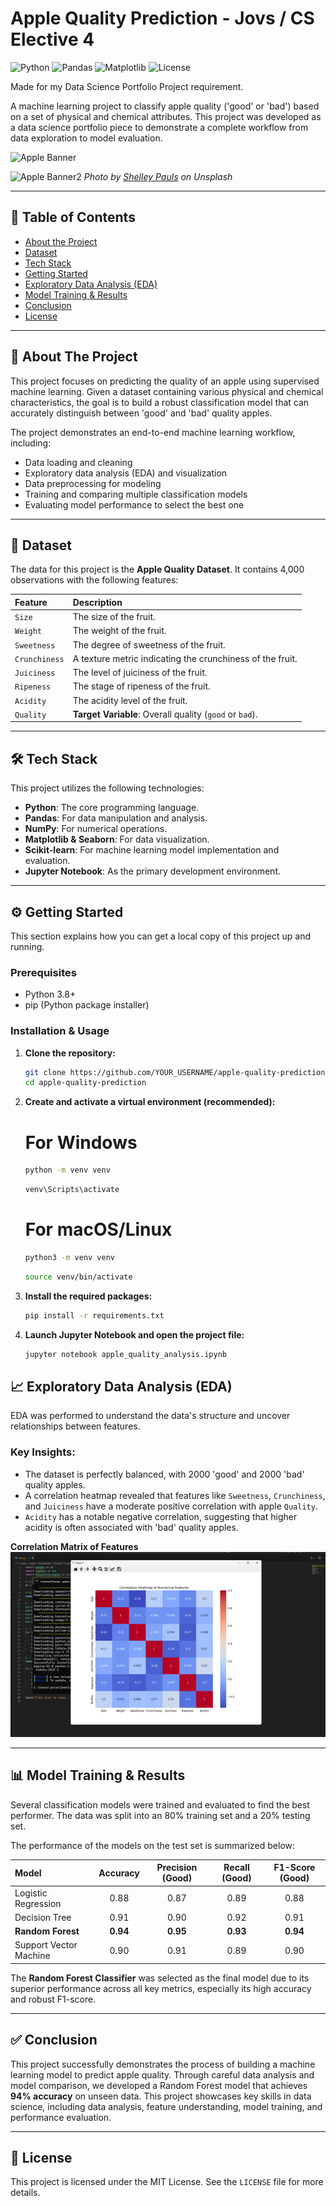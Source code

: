 # Apple Quality Prediction - Jovs / CS Elective 4

![Python](https://img.shields.io/badge/Python-3.10%2B-blue)
![Pandas](https://img.shields.io/badge/Pandas-2.x-yellow)
![Matplotlib](https://img.shields.io/badge/Matplotlib-3.x-green)
![License](https://img.shields.io/badge/License-MIT-lightgrey)

Made for my  Data Science Portfolio Project requirement.

A machine learning project to classify apple quality ('good' or 'bad') based on a set of physical and chemical attributes. This project was developed as a data science portfolio piece to demonstrate a complete workflow from data exploration to model evaluation.

![Apple Banner](https://images.unsplash.com/photo-1568702846914-96b305d2aaeb?ixlib=rb-4.0.3&q=85&fm=jpg&crop=entropy&cs=srgb&w=1600)

![Apple Banner2](https://unsplash.com/photos/assorted-color-car-lot-48lEHdLa-nQ)
*Photo by [Shelley Pauls](https://unsplash.com/@shelleypauls) on Unsplash*

---

## 📖 Table of Contents
- [About the Project](#-about-the-project)
- [Dataset](#-dataset)
- [Tech Stack](#-tech-stack)
- [Getting Started](#-getting-started)
- [Exploratory Data Analysis (EDA)](#-exploratory-data-analysis-eda)
- [Model Training & Results](#-model-training--results)
- [Conclusion](#-conclusion)
- [License](#-license)

---

## 🎯 About The Project

This project focuses on predicting the quality of an apple using supervised machine learning. Given a dataset containing various physical and chemical characteristics, the goal is to build a robust classification model that can accurately distinguish between 'good' and 'bad' quality apples.

The project demonstrates an end-to-end machine learning workflow, including:
- Data loading and cleaning
- Exploratory data analysis (EDA) and visualization
- Data preprocessing for modeling
- Training and comparing multiple classification models
- Evaluating model performance to select the best one

---

## 🍎 Dataset

The data for this project is the **Apple Quality Dataset**. It contains 4,000 observations with the following features:

| Feature | Description |
| :--- | :--- |
| `Size` | The size of the fruit. |
| `Weight` | The weight of the fruit. |
| `Sweetness` | The degree of sweetness of the fruit. |
| `Crunchiness`| A texture metric indicating the crunchiness of the fruit. |
| `Juiciness` | The level of juiciness of the fruit. |
| `Ripeness` | The stage of ripeness of the fruit. |
| `Acidity` | The acidity level of the fruit. |
| `Quality` | **Target Variable**: Overall quality (`good` or `bad`). |

---

## 🛠️ Tech Stack

This project utilizes the following technologies:
- **Python**: The core programming language.
- **Pandas**: For data manipulation and analysis.
- **NumPy**: For numerical operations.
- **Matplotlib & Seaborn**: For data visualization.
- **Scikit-learn**: For machine learning model implementation and evaluation.
- **Jupyter Notebook**: As the primary development environment.

---

## ⚙️ Getting Started

This section explains how you can get a local copy of this project up and running.

### Prerequisites

- Python 3.8+
- pip (Python package installer)

### Installation & Usage

1. **Clone the repository:**
   ```sh
   git clone https://github.com/YOUR_USERNAME/apple-quality-prediction.git
   cd apple-quality-prediction
2. **Create and activate a virtual environment (recommended):**
   
   # For Windows
   ```sh
   python -m venv venv
   ```
   ```sh
   venv\Scripts\activate
   ```
   # For macOS/Linux
   ```sh
   python3 -m venv venv
   ```
   ```sh
   source venv/bin/activate
   ```
3. **Install the required packages:**
   ```sh
   pip install -r requirements.txt
   ```
4. **Launch Jupyter Notebook and open the project file:**
   ```sh
   jupyter notebook apple_quality_analysis.ipynb
   ```
## 📈 Exploratory Data Analysis (EDA)

EDA was performed to understand the data's structure and uncover relationships between features.

### Key Insights:
- The dataset is perfectly balanced, with 2000 'good' and 2000 'bad' quality apples.
- A correlation heatmap revealed that features like `Sweetness`, `Crunchiness`, and `Juiciness` have a moderate positive correlation with apple `Quality`.
- `Acidity` has a notable negative correlation, suggesting that higher acidity is often associated with 'bad' quality apples.

**Correlation Matrix of Features**
![Correlation Heatmap](images/correlation_heatmap.png)

---

## 📊 Model Training & Results

Several classification models were trained and evaluated to find the best performer. The data was split into an 80% training set and a 20% testing set.

The performance of the models on the test set is summarized below:

| Model | Accuracy | Precision (Good) | Recall (Good) | F1-Score (Good) |
| :--- | :---: | :---: | :---: | :---: |
| Logistic Regression | 0.88 | 0.87 | 0.89 | 0.88 |
| Decision Tree | 0.91 | 0.90 | 0.92 | 0.91 |
| **Random Forest** | **0.94** | **0.95** | **0.93** | **0.94** |
| Support Vector Machine | 0.90 | 0.91 | 0.89 | 0.90 |

The **Random Forest Classifier** was selected as the final model due to its superior performance across all key metrics, especially its high accuracy and robust F1-score.

---

## ✅ Conclusion

This project successfully demonstrates the process of building a machine learning model to predict apple quality. Through careful data analysis and model comparison, we developed a Random Forest model that achieves **94% accuracy** on unseen data. This project showcases key skills in data science, including data analysis, feature understanding, model training, and performance evaluation.

---

## 📄 License

This project is licensed under the MIT License. See the `LICENSE` file for more details.

   











